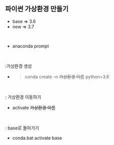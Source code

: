 ## 파이썬 가상환경 만들기 <br>

* base => 3.6
* new => 3.7

<br> 

- anaconda prompt

<br>

:가상환경 생성
- >conda create -n ~~가상환경 이름~~ python=3.6

<br>

: 가상환경 이동하기
- activate ~~가상환경 이름~~

<br>

: base로 돌아가기
- conda.bat activate base 
